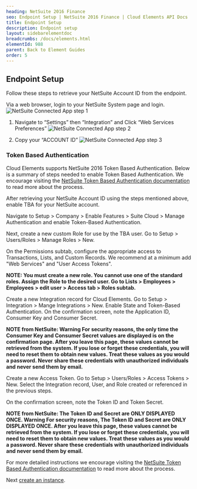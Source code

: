 ```yaml
---
heading: NetSuite 2016 Finance
seo: Endpoint Setup | NetSuite 2016 Finance | Cloud Elements API Docs
title: Endpoint Setup
description: Endpoint setup
layout: sidebarelementdoc
breadcrumbs: /docs/elements.html
elementId: 988
parent: Back to Element Guides
order: 5
---
```


## Endpoint Setup

Follow these steps to retrieve your NetSuite Account ID from the endpoint.

Via a web browser, login to your NetSuite System page and login.
![NetSuite Connected App step 1](http://cloud-elements.com/wp-content/uploads/2015/04/NetSuiteAPI.png)

1. Navigate to “Settings” then “Integration” and Click “Web Services Preferences”
![NetSuite Connected App step 2](http://cloud-elements.com/wp-content/uploads/2015/04/NetSuiteAPI1.png)

2. Copy your “ACCOUNT ID”
![NetSuite Connected App step 3](http://cloud-elements.com/wp-content/uploads/2015/04/NetSuiteAPI2.png)

### Token Based Authentication

Cloud Elements supports NetSuite 2016 Token Based Authentication.  Below is a summary of steps needed to enable Token Based Authentication.  We encourage visiting the [NetSuite Token Based Authentication documentation](https://system.na1.netsuite.com/app/help/helpcenter.nl?fid=section_4247337262.html&whence=) to read more about the process.

After retrieving your NetSuite Account ID using the steps mentioned above, enable TBA for your NetSuite account.

Navigate to Setup > Company > Enable Features > Suite Cloud > Manage Authentication and enable Token-Based Authentication.

Next, create a new custom Role for use by the TBA user. Go to Setup > Users/Roles > Manage Roles > New.

On the Permissions subtab, configure the appropriate access to Transactions, Lists, and Custom Records. We recommend at a minimum add "Web Services" and "User Access Tokens".

__NOTE: You must create a new role. You cannot use one of the standard roles.
Assign the Role to the desired user. Go to Lists > Employees > Employees > edit user > Access tab > Roles subtab.__

Create a new Integration record for Cloud Elements.
Go to Setup > Integration > Mange Integrations > New. Enable State and Token-Based Authentication.
On the confirmation screen, note the Application ID, Consumer Key and Consumer Secret.

__NOTE from NetSuite:  Warning For security reasons, the only time the Consumer Key and Consumer Secret values are displayed is on the confirmation page. After you leave this page, these values cannot be retrieved from the system. If you lose or forget these credentials, you will need to reset them to obtain new values. Treat these values as you would a password. Never share these credentials with unauthorized individuals and never send them by email.__

Create a new Access Token. Go to Setup > Users/Roles > Access Tokens > New. Select the Integration record, User, and Role created or referenced in the previous steps.

On the confirmation screen, note the Token ID and Token Secret.

__NOTE from NetSuite: The Token ID and Secret are ONLY DISPLAYED ONCE. Warning For security reasons, The Token ID and Secret are ONLY DISPLAYED ONCE. After you leave this page, these values cannot be retrieved from the system. If you lose or forget these credentials, you will need to reset them to obtain new values. Treat these values as you would a password. Never share these credentials with unauthorized individuals and never send them by email.__

For more detailed instructions we encourage visiting the [NetSuite Token Based Authentication documentation](https://system.na1.netsuite.com/app/help/helpcenter.nl?fid=section_4247337262.html&whence=) to read more about the process.

Next [create an instance](netsuite-2016-finance-create-instance.html).
